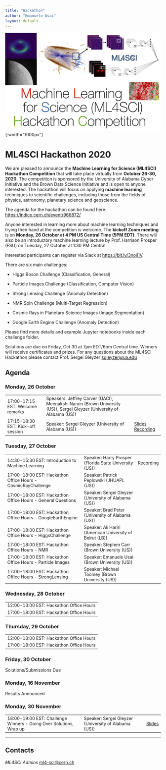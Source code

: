 ```yaml
---
title: "Hackathon"
author: "Emanuele Usai"
layout: default
---
```


![ML4SCI Hackathon](/images/ML4SCI_hackathon.jpg){:width="1000px"}

# ML4SCI Hackathon 2020

<!-- ![ML4SCI Logo](ML4SCI.jpg) -->

We are pleased to announce the **Machine Learning for Science (ML4SCI) Hackathon Competition** that will take place virtually from **October 26-30, 2020**. The competition is sponsored by the University of Alabama Cyber Initiative and the Brown Data Science Initiative and is open to anyone interested. The hackathon will focus on applying **machine learning** techniques to scientific challenges, including those from the fields of physics, astronomy, planetary science and geoscience.

The agenda for the hackathon can be found here: https://indico.cern.ch/event/966872/ 

Anyone interested in learning more about machine learning techniques and trying their hand at the competition is welcome. The **kickoff Zoom meeting** is on **Monday, 26 October at 4 PM US Central Time (5PM EDT)**. There will also be an introductory machine learning lecture by Prof. Harrison Prosper (FSU) on Tuesday, 27 October at 1:30 PM Central.

Interested participants can register via Slack at https://bit.ly/3noij1V. 

There are six main challenges:

* Higgs Boson Challenge (Classification, General)

* Particle Images Challenge (Classification, Computer Vision)

* Strong Lensing Challenge (Anomaly Detection)

* NMR Spin Challenge (Multi-Target Regression)

* Cosmic Rays in Planetary Science Images (Image Segmentation)

* Google Earth Engine Challenge (Anomaly Detection)

Please find more details and example Jupyter notebooks inside each challenge folder.

Solutions are due on Friday, Oct 30 at 7pm EDT/6pm Central time. Winners will receive certificates and prizes. For any questions about the ML4SCI Hackathon please contact Prof. Sergei Gleyzer [sgleyzer@ua.edu](mailto:sgleyzer@ua.edu)


## Agenda


### Monday, 26 October 


<table class="table table-hover table-striped">

  <tr>
    <td>17:00-17:15 EST: Welcome remarks</td>
    <td>Speakers: Jeffrey Carver (UACI), Meenakshi Narain (Brown University (US)), Sergei Gleyzer (University of Alabama (US))</td>
  </tr>

  <tr>
    <td>17:15-18:30 EST: Kick-off session</td>
    <td>Speaker: Sergei Gleyzer (University of Alabama (US))</td>
    <td><a href="https://indico.cern.ch/event/966872/contributions/4078757/attachments/2130208/3587258/ML4SCI_2020.pdf" target="_parent">Slides</a> <a href="https://drive.google.com/file/d/1pebpjR_4blIRJQRVTFhSvelDpbCfavnX/view?usp=sharing" target="_parent">Recording</a></td>
  </tr>

</table>


### Tuesday, 27 October

<table class="table table-hover table-striped">

<tr>
<td>14:30-15:30 EST: Introduction to Machine Learning</td>
<td>Speaker: Harry Prosper (Florida State University (US))</td>
<td><a href="https://drive.google.com/drive/folders/1b0rGayqvMFfGpmz_6RnD-t6rKn_K_EvW?usp=sharing" target="_parent">Recording</a></td>
</tr>

<tr>
<td>17:00-18:00 EST: Hackathon Office Hours - CosmicRayChallenge</td>
<td>Speaker: Patrick Peplowski (JHUAPL (US))</td>
</tr>

<tr>
<td>17:00-18:00 EST: Hackathon Office Hours - General Questions</td>
<td>Speaker: Sergei Gleyzer (University of Alabama (US))</td>
</tr>

<tr>
<td>17:00-18:00 EST: Hackathon Office Hours - GoogleEarthEngine</td>
<td>Speaker: Brad Peter (University of Alabama (US))</td>
</tr>

<tr>
<td>17:00-18:00 EST: Hackathon Office Hours - HiggsChallenge</td>
<td>Speaker: Ali Hariri (American University of Beirut (LB))</td>
</tr>

<tr>
<td>17:00-18:00 EST: Hackathon Office Hours - NMR</td>
<td>Speaker: Stephen Carr (Brown University (US))</td>
</tr>

<tr>
<td>17:00-18:00 EST: Hackathon Office Hours - Particle Images</td>
<td>Speaker: Emanuele Usai (Brown University (US))</td>
</tr>

<tr>
<td>17:00-18:00 EST: Hackathon Office Hours - StrongLensing</td>
<td>Speaker: Michael Toomey (Brown University (US))</td>
</tr>

</table>

### Wednesday, 28 October

<table class="table table-hover table-striped">

  <tr>
    <td>12:00-13:00 EST: Hackathon Office Hours</td>
  </tr>
  <tr>
    <td>17:00-18:00 EST: Hackathon Office Hours</td>
  </tr>
  
</table>

### Thursday, 29 October

<table class="table table-hover table-striped">

  <tr>
    <td>12:00-13:00 EST: Hackathon Office Hours</td>
  </tr>
  <tr>
    <td>17:00-18:00 EST: Hackathon Office Hours</td>
  </tr>
  
</table>

### Friday, 30 October

Solutions/Submissions Due

### Monday, 16 November

Results Announced

### Monday, 30 November 

<table class="table table-hover table-striped">

  <tr>
    <td>18:00-19:00 EST: Challenge Winners - Going Over Solutions, Wrap up</td>
    <td>Speaker: Sergei Gleyzer (University of Alabama (US))</td>
    <td><a href="https://indico.cern.ch/event/966872/contributions/4111597/attachments/2153115/3630958/ML4SCI_2020_follow_up.pdf" target="_parent">Slides</a></td>
  </tr>

</table>




---

## Contacts

*ML4SCI Admins* [ml4-sci@cern.ch](mailto:ml4-sci@cern.ch)

